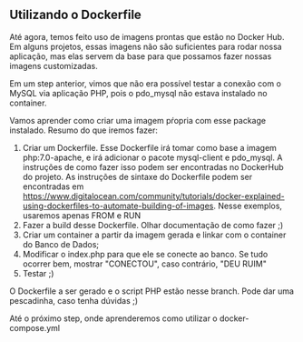 ## Utilizando o Dockerfile

Até agora, temos feito uso de imagens prontas que estão no Docker Hub. Em alguns projetos, essas imagens não são suficientes para rodar nossa aplicação, mas elas servem da base para que possamos fazer nossas imagens customizadas.

Em um step anterior, vimos que não era possível testar a conexão com o MySQL via aplicação PHP, pois o pdo_mysql não estava instalado no container. 

Vamos aprender como criar uma imagem pŕopria com esse package instalado. Resumo do que iremos fazer:

1. Criar um Dockerfile. Esse Dockerfile irá tomar como base a imagem php:7.0-apache, e irá adicionar o pacote mysql-client e pdo_mysql. A instruções de como fazer isso podem ser encontradas no DockerHub do projeto. As instruções de sintaxe do Dockerfile podem ser encontradas em https://www.digitalocean.com/community/tutorials/docker-explained-using-dockerfiles-to-automate-building-of-images. Nesse exemplos, usaremos apenas FROM e RUN
2. Fazer a build desse Dockerfile. Olhar documentação de como fazer ;)
3. Criar um container a partir da imagem gerada e linkar com o container do Banco de Dados;
4. Modificar o index.php para que ele se conecte ao banco. Se tudo ocorrer bem, mostrar "CONECTOU", caso contrário, "DEU RUIM"
5. Testar ;)

O Dockerfile a ser gerado e o script PHP estão nesse branch. Pode dar uma pescadinha, caso tenha dúvidas ;)

Até o próximo step, onde aprenderemos como utilizar o docker-compose.yml
